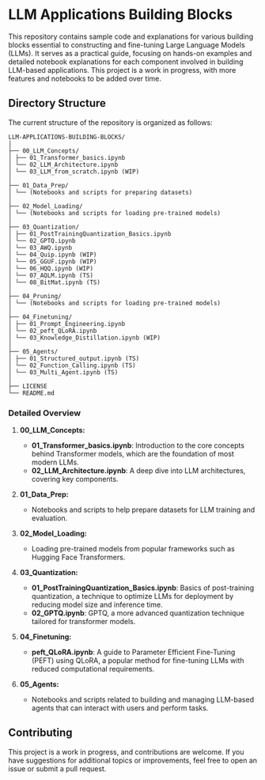# LLM Applications Building Blocks

This repository contains sample code and explanations for various building blocks essential to constructing and fine-tuning Large Language Models (LLMs). It serves as a practical guide, focusing on hands-on examples and detailed notebook explanations for each component involved in building LLM-based applications. This project is a work in progress, with more features and notebooks to be added over time.

## Directory Structure

The current structure of the repository is organized as follows:

```plaintext
LLM-APPLICATIONS-BUILDING-BLOCKS/
│
├── 00_LLM_Concepts/
│ ├── 01_Transformer_basics.ipynb
│ └── 02_LLM_Architecture.ipynb
│ └── 03_LLM_from_scratch.ipynb (WIP)
│
├── 01_Data_Prep/
│ └── (Notebooks and scripts for preparing datasets)
│
├── 02_Model_Loading/
│ └── (Notebooks and scripts for loading pre-trained models)
│
├── 03_Quantization/
│ ├── 01_PostTrainingQuantization_Basics.ipynb
│ └── 02_GPTQ.ipynb
│ └── 03_AWQ.ipynb
│ └── 04_Quip.ipynb (WIP)
│ └── 05_GGUF.ipynb (WIP)
│ └── 06_HQQ.ipynb (WIP)
│ └── 07_AQLM.ipynb (TS)
│ └── 08_BitMat.ipynb (TS)
│
├── 04_Pruning/
│ └── (Notebooks and scripts for loading pre-trained models)
│
├── 04_Finetuning/
│ ├── 01_Prompt_Engineering.ipynb
│ └── 02_peft_QLoRA.ipynb
│ └── 03_Knowledge_Distillation.ipynb (WIP)
│
├── 05_Agents/
│ ├── 01_Structured_output.ipynb (TS)
│ └── 02_Function_Calling.ipynb (TS)
│ └── 03_Multi_Agent.ipynb (TS)
│
├── LICENSE
└── README.md
```

### Detailed Overview

1. **00_LLM_Concepts:**
   - **01_Transformer_basics.ipynb**: Introduction to the core concepts behind Transformer models, which are the foundation of most modern LLMs.
   - **02_LLM_Architecture.ipynb**: A deep dive into LLM architectures, covering key components.

2. **01_Data_Prep:**
   - Notebooks and scripts to help prepare datasets for LLM training and evaluation.

3. **02_Model_Loading:**
   - Loading pre-trained models from popular frameworks such as Hugging Face Transformers.

4. **03_Quantization:**
   - **01_PostTrainingQuantization_Basics.ipynb**: Basics of post-training quantization, a technique to optimize LLMs for deployment by reducing model size and inference time.
   - **02_GPTQ.ipynb**: GPTQ, a more advanced quantization technique tailored for transformer models.

5. **04_Finetuning:**
   - **peft_QLoRA.ipynb**: A guide to Parameter Efficient Fine-Tuning (PEFT) using QLoRA, a popular method for fine-tuning LLMs with reduced computational requirements.

6. **05_Agents:**
   - Notebooks and scripts related to building and managing LLM-based agents that can interact with users and perform tasks.

## Contributing

This project is a work in progress, and contributions are welcome. If you have suggestions for additional topics or improvements, feel free to open an issue or submit a pull request.
